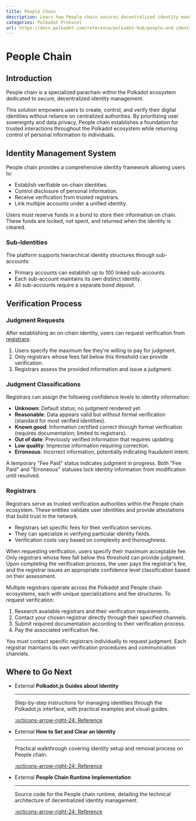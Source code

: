 ```yaml
---
title: People Chain
description: Learn how People chain secures decentralized identity management, empowering users to control and verify digital identities without central authorities.
categories: Polkadot Protocol
url: https://docs.polkadot.com/reference/polkadot-hub/people-and-identity/
---
```


# People Chain

## Introduction

People chain is a specialized parachain within the Polkadot ecosystem dedicated to secure, decentralized identity management. 

This solution empowers users to create, control, and verify their digital identities without reliance on centralized authorities. By prioritizing user sovereignty and data privacy, People chain establishes a foundation for trusted interactions throughout the Polkadot ecosystem while returning control of personal information to individuals.

## Identity Management System

People chain provides a comprehensive identity framework allowing users to:

- Establish verifiable on-chain identities.
- Control disclosure of personal information.
- Receive verification from trusted registrars.
- Link multiple accounts under a unified identity.

Users must reserve funds in a bond to store their information on chain. These funds are locked, not spent, and returned when the identity is cleared.

### Sub-Identities

The platform supports hierarchical identity structures through sub-accounts:

- Primary accounts can establish up to 100 linked sub-accounts.
- Each sub-account maintains its own distinct identity.
- All sub-accounts require a separate bond deposit.

## Verification Process

### Judgment Requests

After establishing an on-chain identity, users can request verification from [registrars](#registrars):

1. Users specify the maximum fee they're willing to pay for judgment.
2. Only registrars whose fees fall below this threshold can provide verification.
3. Registrars assess the provided information and issue a judgment.

### Judgment Classifications

Registrars can assign the following confidence levels to identity information:

- **Unknown**: Default status; no judgment rendered yet.
- **Reasonable**: Data appears valid but without formal verification (standard for most verified identities).
- **Known good**: Information certified correct through formal verification (requires documentation; limited to registrars).
- **Out of date**: Previously verified information that requires updating.
- **Low quality**: Imprecise information requiring correction.
- **Erroneous**: Incorrect information, potentially indicating fraudulent intent.

A temporary "Fee Paid" status indicates judgment in progress. Both "Fee Paid" and "Erroneous" statuses lock identity information from modification until resolved.

### Registrars

Registrars serve as trusted verification authorities within the People chain ecosystem. These entities validate user identities and provide attestations that build trust in the network.

- Registrars set specific fees for their verification services.
- They can specialize in verifying particular identity fields.
- Verification costs vary based on complexity and thoroughness.

When requesting verification, users specify their maximum acceptable fee. Only registrars whose fees fall below this threshold can provide judgment. Upon completing the verification process, the user pays the registrar's fee, and the registrar issues an appropriate confidence level classification based on their assessment.

Multiple registrars operate across the Polkadot and People chain ecosystems, each with unique specializations and fee structures. To request verification:

1. Research available registrars and their verification requirements.
2. Contact your chosen registrar directly through their specified channels.
3. Submit required documentation according to their verification process.
4. Pay the associated verification fee.

You must contact specific registrars individually to request judgment. Each registrar maintains its own verification procedures and communication channels.

## Where to Go Next

<div class="grid cards" markdown>

-   <span class="badge external">External</span> __Polkadot.js Guides about Identity__

    ---

    Step-by-step instructions for managing identities through the Polkadot.js interface, with practical examples and visual guides.

    [:octicons-arrow-right-24: Reference](https://wiki.polkadot.com/learn/learn-guides-identity/)

-   <span class="badge external">External</span> __How to Set and Clear an Identity__

    ---

    Practical walkthrough covering identity setup and removal process on People chain.

    [:octicons-arrow-right-24: Reference](https://support.polkadot.network/support/solutions/articles/65000181981-how-to-set-and-clear-an-identity)

-   <span class="badge external">External</span> __People Chain Runtime Implementation__

    ---

    Source code for the People chain runtime, detailing the technical architecture of decentralized identity management.

    [:octicons-arrow-right-24: Reference](https://github.com/polkadot-fellows/runtimes/tree/main/system-parachains/people)

</div>
